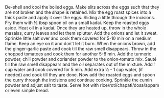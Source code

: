 De-shell and cool the boiled eggs.
Make slits across the eggs such that they are not broken and the shape is retained.
Mix the egg roast spices into a thick paste and apply it over the eggs. Sliding a little through the incisions.
Fry them with ½ tbsp spoon oil on a small kadai. Keep the roasted eggs aside.
Heat oil in a kadai. Once they are heated up, throw in the whole masalas, curry leaves and let them splutter.
Add the onions and let it sweat. Sprinkle little salt over and cook them covered for 5-10 min on a medium flame.
Keep an eye on it and don't let it burn. When the onions brown, add the ginger-garlic paste and cook till the raw smell disappears.
Throw in the chopped tomatoes and cook them for another 5-8 min.
Add the turmeric powder, chili powder and coriander powder to the onion-tomato mix.
Sauté till the raw smell disappears and the oil separates out of the mixture.
Add 1 cup water and cook covered for 5 min. Add extra ½ - 1 cup water, (if needed) and cook till they are done.
Now add the roasted eggs and spoon the curry through the incisions and continue cooking.
Sprinkle the cumin powder and adjust salt to taste.
Serve hot with rice/roti/chapati/dosa/appam or even simple bread.